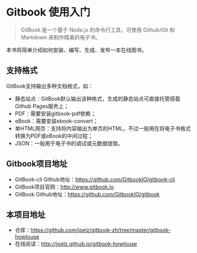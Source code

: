 # Gitbook 使用入门


> GitBook 是一个基于 Node.js 的命令行工具，可使用 Github/Git 和 Markdown 来制作精美的电子书。

本书将简单介绍如何安装、编写、生成、发布一本在线图书。

## 支持格式

GitBook支持输出多种文档格式，如：

- 静态站点：GitBook默认输出该种格式，生成的静态站点可直接托管搭载Github Pages服务上；
- PDF：需要安装gitbook-pdf依赖；
- eBook：需要安装ebook-convert；
- 单HTML网页：支持将内容输出为单页的HTML，不过一般用在将电子书格式转换为PDF或eBook的中间过程；
- JSON：一般用于电子书的调试或元数据提取。

## Gitbook项目地址

- GitBook-cli Github地址：<https://github.com/GitbookIO/gitbook-cli>
- GitBook项目官网：<http://www.gitbook.io>
- GitBook Github地址：<https://github.com/GitbookIO/gitbook>

## 本项目地址

- 仓库：https://github.com/joelz/gitbook-zh/tree/master/gitbook-howtouse
- 在线阅读：http://joelz.github.io/gitbook-howtouse
